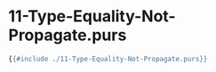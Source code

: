 # 11-Type-Equality-Not-Propagate.purs

```haskell
{{#include ./11-Type-Equality-Not-Propagate.purs}}
```